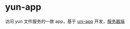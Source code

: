 # yun-app

访问 yun 文件服务的一款 app，基于 [uni-app](https://uniapp.dcloud.io/) 开发，[服务器端](https://github.com/xunpu/yun)
